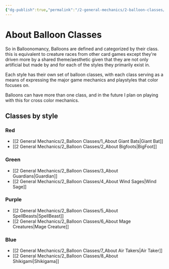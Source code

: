```yaml
---
{"dg-publish":true,"permalink":"/2-general-mechanics/2-balloon-classes/0-about-balloon-classes/"}
---
```


# About Balloon Classes

So in Balloonomancy, Balloons are defined and categorized by their class. this is equivalent to creature races from other card games except they're driven more by a shared theme/aesthetic given that they are not only artificial but made by and for each of the styles they primarily exist in.

Each style has their own set of balloon classes, with each class serving as a means of expressing the major game mechanics and playstyles that color focuses on.

Balloons can have more than one class, and in the future I plan on playing with this for cross color mechanics.

## Classes by style
### Red
- [[2 General Mechanics/2_Balloon Classes/1_About Giant Bats\|Giant Bat]]
- [[2 General Mechanics/2_Balloon Classes/2_About Bigfoots\|BigFoot]]

### Green
- [[2 General Mechanics/2_Balloon Classes/3_About Guardians\|Guardian]]
- [[2 General Mechanics/2_Balloon Classes/4_About Wind Sages\|Wind Sage]]

### Purple
- [[2 General Mechanics/2_Balloon Classes/5_About SpellBeasts\|SpellBeast]]
- [[2 General Mechanics/2_Balloon Classes/6_About Mage Creatures\|Mage Creature]]

### Blue
- [[2 General Mechanics/2_Balloon Classes/7_About Air Takers\|Air Taker]]
- [[2 General Mechanics/2_Balloon Classes/8_About Shikigami\|Shikigama]]